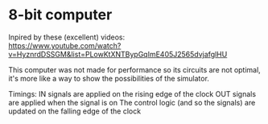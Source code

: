# 8-bit computer

Inpired by these (excellent) videos:  
<https://www.youtube.com/watch?v=HyznrdDSSGM&list=PLowKtXNTBypGqImE405J2565dvjafglHU>

This computer was not made for performance so its circuits are not optimal, it's more like a way to show the possibilities of the simulator.

Timings:
IN signals are applied on the rising edge of the clock
OUT signals are applied when the signal is on
The control logic (and so the signals) are updated on the falling edge of the clock
